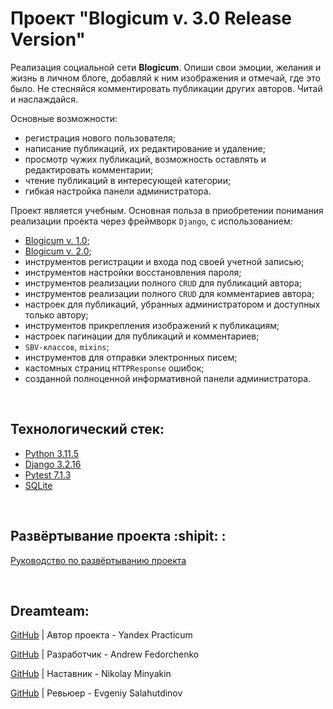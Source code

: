 # Проект "Blogicum v. 3.0 Release Version"
Реализация социальной сети **Blogicum**. Опиши свои эмоции, желания и жизнь в личном блоге, добавляй к ним изображения и отмечай, где это было. Не стесняйся комментировать публикации других авторов. Читай и наслаждайся. 

Основные возможности:
- регистрация нового пользователя;
- написание публикаций, их редактирование и удаление;
- просмотр чужих публикаций, возможность оставлять и редактировать комментарии;
- чтение публикаций в интересующей категории;
- гибкая настройка панели администратора.

Проект является учебным. Основная польза в приобретении понимания реализации проекта через фреймворк `Django`, с использованием: 
- [Blogicum v. 1.0](https://github.com/Furturnax/django_sprint1);
- [Blogicum v. 2.0](https://github.com/Furturnax/django_sprint3);
- инструментов регистрации и входа под своей учетной записью;
- инструментов настройки восстановления пароля;
- инструментов реализации полного `CRUD` для публикаций автора;
- инструментов реализации полного `CRUD` для комментариев автора;
- настроек для публикаций, убранных администратором и доступных только автору;
- инструментов прикрепления изображений к публикациям;
- настроек пагинации для публикаций и комментариев; 
- `SBV-классов`, `mixins`;
- инструментов для отправки электронных писем;
- кастомных страниц `HTTPResponse` ошибок;
- созданной полноценной информативной панели администратора.

<br>

## Технологический стек:
- [Python 3.11.5](https://docs.python.org/release/3.11.5/)
- [Django 3.2.16](https://docs.djangoproject.com/en/3.2/)
- [Pytest 7.1.3](https://docs.pytest.org/en/7.1.x/)
- [SQLite](https://www.sqlite.org/docs.html)

<br>

## Развёртывание проекта :shipit: :
[Руководство по развёртыванию проекта](./SetUp.md)

<br>

## Dreamteam:

[GitHub](https://github.com/yandex-praktikum) | Автор проекта - Yandex Practicum  

[GitHub](https://github.com/Furturnax) | Разработчик - Andrew Fedorchenko 

[GitHub](https://github.com/nik-miniakink) | Наставник - Nikolay Minyakin

[GitHub](https://github.com/EugeneSal) | Ревьюер - Evgeniy Salahutdinov
